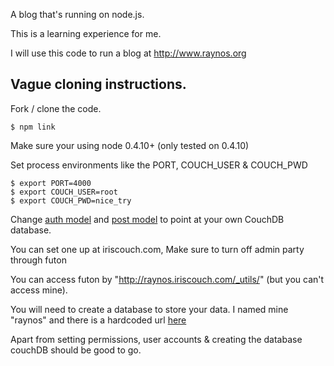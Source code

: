 A blog that's  running on node.js.

This is a learning experience for me.

I will use this code to run a blog at http://www.raynos.org

## Vague cloning instructions.

Fork / clone the code. 

`$ npm link`

Make sure your using node 0.4.10+ (only tested on 0.4.10)

Set process environments like the PORT, COUCH_USER & COUCH_PWD

    $ export PORT=4000
    $ export COUCH_USER=root
    $ export COUCH_PWD=nice_try
    
Change [auth model][1] and [post model][2] to point at your own CouchDB database.

You can set one up at iriscouch.com, Make sure to turn off admin party through futon

You can access futon by "http://raynos.iriscouch.com/_utils/" (but you can't access mine). 

You will need to create a database to store your data. I named mine "raynos" and there is a hardcoded url [here][2]

Apart from setting permissions, user accounts & creating the database couchDB should be good to go.
  
  [1]: https://github.com/Raynos/raynos-blog/blob/master/model/auth.js#L17
  [2]: https://github.com/Raynos/raynos-blog/blob/master/model/post.js#L16